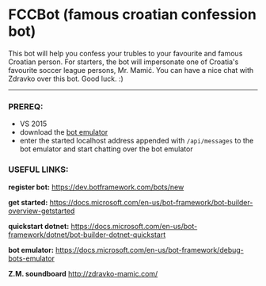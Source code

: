 # FCCBot (famous croatian confession bot)

This bot will help you confess your trubles to your favourite and famous Croatian person. For starters, the bot will impersonate one of Croatia's favourite soccer league persons, Mr. Mamić. You can have a nice chat with Zdravko over this bot. Good luck. :)

---

### PREREQ:
- VS 2015
- download the [bot emulator](https://docs.microsoft.com/en-us/bot-framework/debug-bots-emulator)
- enter the started localhost address appended with `/api/messages` to the bot emulator and start chatting over the bot emulator

### USEFUL LINKS:

**register bot:**
https://dev.botframework.com/bots/new

**get started:**
https://docs.microsoft.com/en-us/bot-framework/bot-builder-overview-getstarted

**quickstart dotnet:**
https://docs.microsoft.com/en-us/bot-framework/dotnet/bot-builder-dotnet-quickstart

**bot emulator:**
https://docs.microsoft.com/en-us/bot-framework/debug-bots-emulator

**Z.M. soundboard**
http://zdravko-mamic.com/